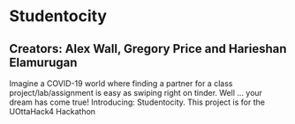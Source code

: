 # Studentocity

## Creators: Alex Wall, Gregory Price and Harieshan Elamurugan

Imagine a COVID-19 world where finding a partner for a class project/lab/assignment is easy as swiping right on tinder. Well ... your dream has come true! Introducing: Studentocity. This project is for the  UOttaHack4 Hackathon
